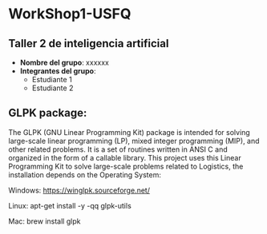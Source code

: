 # WorkShop1-USFQ
## Taller 2 de inteligencia artificial

- **Nombre del grupo**: xxxxxx
- **Integrantes del grupo**:
  * Estudiante 1
  * Estudiante 2

## GLPK package:
The GLPK (GNU Linear Programming Kit) package is intended for solving large-scale linear programming (LP), mixed integer programming (MIP), and other related problems. It is a set of routines written in ANSI C and organized in the form of a callable library.
This project uses this Linear Programming Kit to solve large-scale problems related to Logistics, the installation
depends on the Operating System:

Windows: https://winglpk.sourceforge.net/

Linux: apt-get install -y -qq glpk-utils

Mac:  brew install glpk
